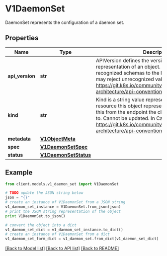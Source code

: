 # V1DaemonSet

DaemonSet represents the configuration of a daemon set.

## Properties
Name | Type | Description | Notes
------------ | ------------- | ------------- | -------------
**api_version** | **str** | APIVersion defines the versioned schema of this representation of an object. Servers should convert recognized schemas to the latest internal value, and may reject unrecognized values. More info: https://git.k8s.io/community/contributors/devel/sig-architecture/api-conventions.md#resources | [optional] 
**kind** | **str** | Kind is a string value representing the REST resource this object represents. Servers may infer this from the endpoint the client submits requests to. Cannot be updated. In CamelCase. More info: https://git.k8s.io/community/contributors/devel/sig-architecture/api-conventions.md#types-kinds | [optional] 
**metadata** | [**V1ObjectMeta**](V1ObjectMeta.md) |  | [optional] 
**spec** | [**V1DaemonSetSpec**](V1DaemonSetSpec.md) |  | [optional] 
**status** | [**V1DaemonSetStatus**](V1DaemonSetStatus.md) |  | [optional] 

## Example

```python
from client.models.v1_daemon_set import V1DaemonSet

# TODO update the JSON string below
json = "{}"
# create an instance of V1DaemonSet from a JSON string
v1_daemon_set_instance = V1DaemonSet.from_json(json)
# print the JSON string representation of the object
print V1DaemonSet.to_json()

# convert the object into a dict
v1_daemon_set_dict = v1_daemon_set_instance.to_dict()
# create an instance of V1DaemonSet from a dict
v1_daemon_set_form_dict = v1_daemon_set.from_dict(v1_daemon_set_dict)
```
[[Back to Model list]](../README.md#documentation-for-models) [[Back to API list]](../README.md#documentation-for-api-endpoints) [[Back to README]](../README.md)



